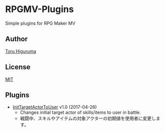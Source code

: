 # RPGMV-Plugins
Simple plugins for RPG Maker MV

## Author
[Toru Higuruma](https://github.com/neofuji)

## License
[MIT](/LICENSE)

## Plugins
- [InitTargetActorToUser](/battle/InitTargetActorToUser.js) v1.0 (2017-04-26)
  - Changes initial target actor of skills/items to user in battle.
  - 戦闘中、スキルやアイテムの対象アクターの初期値を使用者に変更します。
